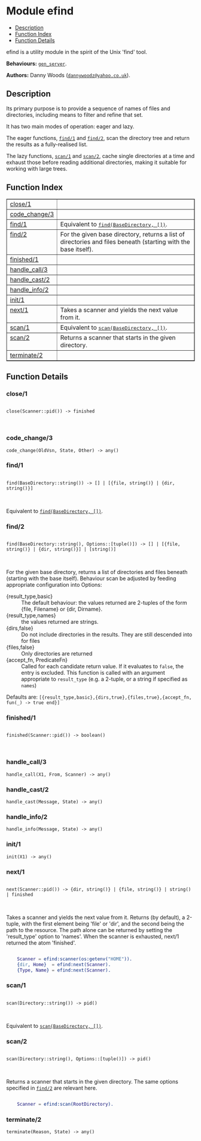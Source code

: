 

# Module efind #
* [Description](#description)
* [Function Index](#index)
* [Function Details](#functions)

efind is a utility module in the spirit of the Unix 'find' tool.

__Behaviours:__ [`gen_server`](gen_server.md).

__Authors:__ Danny Woods ([`dannywoodz@yahoo.co.uk`](mailto:dannywoodz@yahoo.co.uk)).

<a name="description"></a>

## Description ##

Its primary purpose is to provide a sequence of names of files and
directories, including means to filter and refine that set.

It has two main modes of operation: eager and lazy.

The eager functions, [`find/1`](#find-1) and [`find/2`](#find-2), scan the
directory tree and return the results as a fully-realised list.

The lazy functions, [`scan/1`](#scan-1) and [`scan/2`](#scan-2), cache single
directories at a time and exhaust those before reading additional
directories, making it suitable for working with large trees.<a name="index"></a>

## Function Index ##


<table width="100%" border="1" cellspacing="0" cellpadding="2" summary="function index"><tr><td valign="top"><a href="#close-1">close/1</a></td><td></td></tr><tr><td valign="top"><a href="#code_change-3">code_change/3</a></td><td></td></tr><tr><td valign="top"><a href="#find-1">find/1</a></td><td>Equivalent to <a href="#find-2"><tt>find(BaseDirectory, [])</tt></a>.</td></tr><tr><td valign="top"><a href="#find-2">find/2</a></td><td>For the given base directory, returns a list of directories and files beneath (starting with the base itself).</td></tr><tr><td valign="top"><a href="#finished-1">finished/1</a></td><td></td></tr><tr><td valign="top"><a href="#handle_call-3">handle_call/3</a></td><td></td></tr><tr><td valign="top"><a href="#handle_cast-2">handle_cast/2</a></td><td></td></tr><tr><td valign="top"><a href="#handle_info-2">handle_info/2</a></td><td></td></tr><tr><td valign="top"><a href="#init-1">init/1</a></td><td></td></tr><tr><td valign="top"><a href="#next-1">next/1</a></td><td>
Takes a scanner and yields the next value from it.</td></tr><tr><td valign="top"><a href="#scan-1">scan/1</a></td><td>Equivalent to <a href="#scan-2"><tt>scan(BaseDirectory, [])</tt></a>.</td></tr><tr><td valign="top"><a href="#scan-2">scan/2</a></td><td>Returns a scanner that starts in the given directory.</td></tr><tr><td valign="top"><a href="#terminate-2">terminate/2</a></td><td></td></tr></table>


<a name="functions"></a>

## Function Details ##

<a name="close-1"></a>

### close/1 ###

<pre><code>
close(Scanner::pid()) -&gt; finished
</code></pre>
<br />

<a name="code_change-3"></a>

### code_change/3 ###

`code_change(OldVsn, State, Other) -> any()`

<a name="find-1"></a>

### find/1 ###

<pre><code>
find(BaseDirectory::string()) -&gt; [] | [{file, string()} | {dir, string()}]
</code></pre>
<br />

Equivalent to [`find(BaseDirectory, [])`](#find-2).

<a name="find-2"></a>

### find/2 ###

<pre><code>
find(BaseDirectory::string(), Options::[tuple()]) -&gt; [] | [{file, string()} | {dir, string()}] | [string()]
</code></pre>
<br />

For the given base directory, returns a list of directories and files beneath (starting with the base itself).
Behaviour scan be adjusted by feeding appropriate configuration into Options:



<dt>{result_type,basic}</dt>




<dd>The default behaviour: the values returned are 2-tuples of the form {file, Filename} or {dir, Dirname}.</dd>




<dt>{result_type,names}</dt>




<dd>the values returned are strings.</dd>




<dt>{dirs,false}</dt>




<dd>Do not include directories in the results.  They are still descended into for files</dd>




<dt>{files,false}</dt>




<dd>Only directories are returned</dd>




<dt>{accept_fn, PredicateFn}</dt>




<dd>Called for each candidate return value.  If it evaluates to <code>false</code>, the entry is excluded.  This function is called with an argument appropriate to <code>result_type</code> (e.g. a 2-tuple, or a string if specified as <code>names</code>)</dd>



Defaults are: `[{result_type,basic},{dirs,true},{files,true},{accept_fn, fun(_) -> true end}]`

<a name="finished-1"></a>

### finished/1 ###

<pre><code>
finished(Scanner::pid()) -&gt; boolean()
</code></pre>
<br />

<a name="handle_call-3"></a>

### handle_call/3 ###

`handle_call(X1, From, Scanner) -> any()`

<a name="handle_cast-2"></a>

### handle_cast/2 ###

`handle_cast(Message, State) -> any()`

<a name="handle_info-2"></a>

### handle_info/2 ###

`handle_info(Message, State) -> any()`

<a name="init-1"></a>

### init/1 ###

`init(X1) -> any()`

<a name="next-1"></a>

### next/1 ###

<pre><code>
next(Scanner::pid()) -&gt; {dir, string()} | {file, string()} | string() | finished
</code></pre>
<br />

Takes a scanner and yields the next value from it.  Returns (by default), a 2-tuple,
with the first element being 'file' or 'dir', and the second being the path to the
resource.  The path alone can be returned by setting the 'result_type' option to
'names'.  When the scanner is exhausted, next/1 returned the atom 'finished'.

```erlang

    Scanner = efind:scanner(os:getenv("HOME")).
    {dir, Home}  = efind:next(Scanner).
    {Type, Name} = efind:next(Scanner).
```

<a name="scan-1"></a>

### scan/1 ###

<pre><code>
scan(Directory::string()) -&gt; pid()
</code></pre>
<br />

Equivalent to [`scan(BaseDirectory, [])`](#scan-2).

<a name="scan-2"></a>

### scan/2 ###

<pre><code>
scan(Directory::string(), Options::[tuple()]) -&gt; pid()
</code></pre>
<br />

Returns a scanner that starts in the given directory.  The same options specified in [`find/2`](#find-2)
are relevant here.

```erlang

    Scanner = efind:scan(RootDirectory).
```

<a name="terminate-2"></a>

### terminate/2 ###

`terminate(Reason, State) -> any()`

